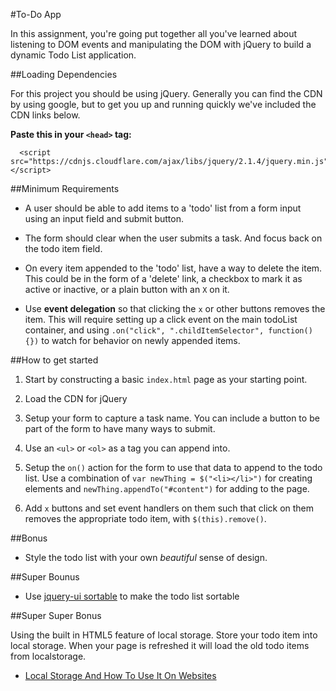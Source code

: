 #To-Do App

In this assignment, you're going put together all you've learned about listening to DOM events and manipulating the DOM with jQuery to build a dynamic Todo List application.

##Loading Dependencies

For this project you should be using jQuery. Generally you can find the CDN by using google, but to get you up and running quickly we've included the CDN links below.

**Paste this in your `<head>` tag:**

```
  <script src="https://cdnjs.cloudflare.com/ajax/libs/jquery/2.1.4/jquery.min.js"></script>
```


##Minimum Requirements

* A user should be able to add items to a 'todo' list from a form input using an input field and submit button.

* The form should clear when the user submits a task. And focus back on the todo item field.

* On every item appended to the 'todo' list, have a way to delete the item. This could be in the form of a 'delete' link, a checkbox to mark it as active or inactive, or a plain button with an `X` on it.

* Use **event delegation** so that clicking the `x` or other buttons removes the item. This will require setting up a click event on the main todoList container, and using `.on("click", ".childItemSelector", function() {})` to watch for behavior on newly appended items.

##How to get started

1. Start by constructing a basic `index.html` page as your starting point.

2. Load the CDN for jQuery

3. Setup your form to capture a task name. You can include a button to be part of the form to have many ways to submit.
4. Use an `<ul>` or `<ol>` as a tag you can append into.

5. Setup the `on()` action for the form to use that data to append to the todo list. Use a combination of `var newThing = $("<li></li>")`  for creating elements and `newThing.appendTo("#content")` for adding to the page.

6. Add `x` buttons and set event handlers on them such that click on them removes the appropriate todo item, with `$(this).remove()`.

##Bonus

* Style the todo list with your own *beautiful* sense of design.

##Super Bounus

* Use [jquery-ui sortable](https://jqueryui.com/sortable/) to make the todo list sortable

##Super Super Bonus

Using the built in HTML5 feature of local storage. Store your todo item into local storage. When your page is refreshed it will load the old todo items from localstorage.

* [Local Storage And How To Use It On Websites](http://www.smashingmagazine.com/2010/10/11/local-storage-and-how-to-use-it/)
